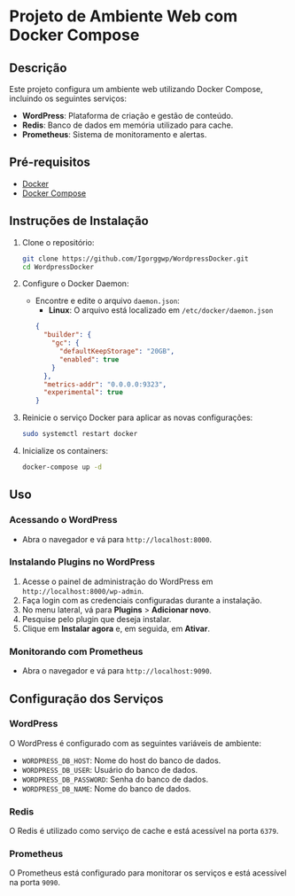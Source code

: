 # Projeto de Ambiente Web com Docker Compose

## Descrição

Este projeto configura um ambiente web utilizando Docker Compose, incluindo os seguintes serviços:
- **WordPress**: Plataforma de criação e gestão de conteúdo.
- **Redis**: Banco de dados em memória utilizado para cache.
- **Prometheus**: Sistema de monitoramento e alertas.

## Pré-requisitos

- [Docker](https://www.docker.com/get-started)
- [Docker Compose](https://docs.docker.com/compose/install/)

## Instruções de Instalação

1. Clone o repositório:
    ```bash
    git clone https://github.com/Igorggwp/WordpressDocker.git
    cd WordpressDocker
    ```

2. Configure o Docker Daemon:
    - Encontre e edite o arquivo `daemon.json`:
        - **Linux**: O arquivo está localizado em `/etc/docker/daemon.json`
      ```json
      {
        "builder": {
          "gc": {
            "defaultKeepStorage": "20GB",
            "enabled": true
          }
        },
        "metrics-addr": "0.0.0.0:9323",
        "experimental": true
      }
      ```

3. Reinicie o serviço Docker para aplicar as novas configurações:
    ```bash
    sudo systemctl restart docker
    ```

4. Inicialize os containers:
    ```bash
    docker-compose up -d
    ```

## Uso

### Acessando o WordPress

- Abra o navegador e vá para `http://localhost:8000`.

### Instalando Plugins no WordPress

1. Acesse o painel de administração do WordPress em `http://localhost:8000/wp-admin`.
2. Faça login com as credenciais configuradas durante a instalação.
3. No menu lateral, vá para **Plugins** > **Adicionar novo**.
4. Pesquise pelo plugin que deseja instalar.
5. Clique em **Instalar agora** e, em seguida, em **Ativar**.

### Monitorando com Prometheus

- Abra o navegador e vá para `http://localhost:9090`.

## Configuração dos Serviços

### WordPress

O WordPress é configurado com as seguintes variáveis de ambiente:

- `WORDPRESS_DB_HOST`: Nome do host do banco de dados.
- `WORDPRESS_DB_USER`: Usuário do banco de dados.
- `WORDPRESS_DB_PASSWORD`: Senha do banco de dados.
- `WORDPRESS_DB_NAME`: Nome do banco de dados.

### Redis

O Redis é utilizado como serviço de cache e está acessível na porta `6379`.

### Prometheus

O Prometheus está configurado para monitorar os serviços e está acessível na porta `9090`.

